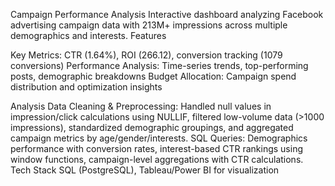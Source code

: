 Campaign Performance Analysis
Interactive dashboard analyzing Facebook advertising campaign data with 213M+ impressions across multiple demographics and interests.
Features

Key Metrics: CTR (1.64%), ROI (266.12), conversion tracking (1079 conversions)
Performance Analysis: Time-series trends, top-performing posts, demographic breakdowns
Budget Allocation: Campaign spend distribution and optimization insights

Analysis
Data Cleaning & Preprocessing: Handled null values in impression/click calculations using NULLIF, filtered low-volume data (>1000 impressions), standardized demographic groupings, and aggregated campaign metrics by age/gender/interests.
SQL Queries: Demographics performance with conversion rates, interest-based CTR rankings using window functions, campaign-level aggregations with CTR calculations.
Tech Stack
SQL (PostgreSQL), Tableau/Power BI for visualization
